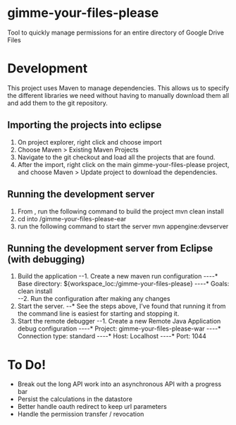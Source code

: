 gimme-your-files-please
=======================

Tool to quickly manage permissions for an entire directory of Google Drive Files




Development
===========

This project uses Maven to manage dependencies.  This allows us to specify the different libraries we need without having to manually download them all and add them to the git repository.

Importing the projects into eclipse
-----------------------------------
1.  On project explorer, right click and choose import
2.  Choose Maven > Existing Maven Projects
3.  Navigate to the git checkout and load all the projects that are found.
4.  After the import, right click on the main gimme-your-files-please project, and choose Maven > Update project to download the dependencies.
  
Running the development server
------------------------------
1.  From <basedir>, run the following command to build the project
        mvn clean install 
2.  cd into <base dir>/gimme-your-files-please-ear
3.  run the following command to start the server
        mvn appengine:devserver
        
Running the development server from Eclipse (with debugging)
------------------------------------------------------------
1.  Build the application
--1.  Create a new maven run configuration
----*  Base directory:  ${workspace_loc:/gimme-your-files-please}
----*  Goals:  clean install  
--2.  Run the configuration after making any changes
2.  Start the server.
--*  See the steps above, I've found that running it from the command line is easiest for starting and stopping it.
3.  Start the remote debugger
--1.  Create a new Remote Java Application debug configuration
----*  Project: gimme-your-files-please-war
----*  Connection type:  standard
----*  Host:  Localhost
----*  Port:  1044


To Do!
======

* Break out the long API work into an asynchronous API with a progress bar
* Persist the calculations in the datastore
* Better handle oauth redirect to keep url parameters
* Handle the permission transfer / revocation

